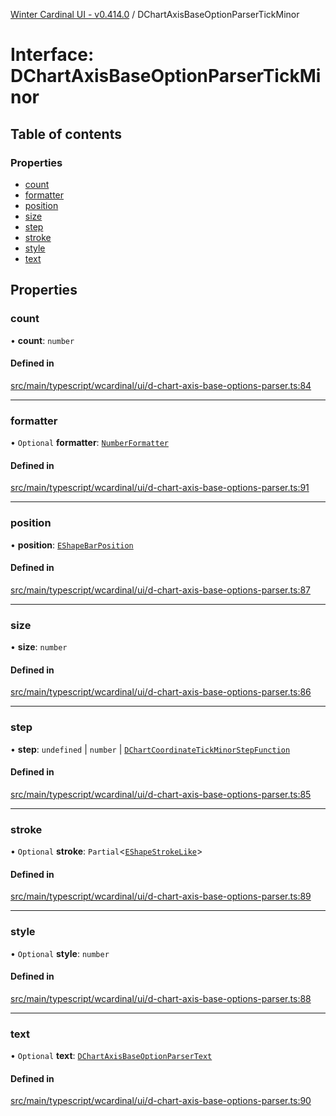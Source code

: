 [Winter Cardinal UI - v0.414.0](../index.md) / DChartAxisBaseOptionParserTickMinor

# Interface: DChartAxisBaseOptionParserTickMinor

## Table of contents

### Properties

- [count](DChartAxisBaseOptionParserTickMinor.md#count)
- [formatter](DChartAxisBaseOptionParserTickMinor.md#formatter)
- [position](DChartAxisBaseOptionParserTickMinor.md#position)
- [size](DChartAxisBaseOptionParserTickMinor.md#size)
- [step](DChartAxisBaseOptionParserTickMinor.md#step)
- [stroke](DChartAxisBaseOptionParserTickMinor.md#stroke)
- [style](DChartAxisBaseOptionParserTickMinor.md#style)
- [text](DChartAxisBaseOptionParserTickMinor.md#text)

## Properties

### count

• **count**: `number`

#### Defined in

[src/main/typescript/wcardinal/ui/d-chart-axis-base-options-parser.ts:84](https://github.com/winter-cardinal/winter-cardinal-ui/blob/v0.414.0/src/main/typescript/wcardinal/ui/d-chart-axis-base-options-parser.ts#L84)

___

### formatter

• `Optional` **formatter**: [`NumberFormatter`](NumberFormatter.md)

#### Defined in

[src/main/typescript/wcardinal/ui/d-chart-axis-base-options-parser.ts:91](https://github.com/winter-cardinal/winter-cardinal-ui/blob/v0.414.0/src/main/typescript/wcardinal/ui/d-chart-axis-base-options-parser.ts#L91)

___

### position

• **position**: [`EShapeBarPosition`](../index.md#eshapebarposition)

#### Defined in

[src/main/typescript/wcardinal/ui/d-chart-axis-base-options-parser.ts:87](https://github.com/winter-cardinal/winter-cardinal-ui/blob/v0.414.0/src/main/typescript/wcardinal/ui/d-chart-axis-base-options-parser.ts#L87)

___

### size

• **size**: `number`

#### Defined in

[src/main/typescript/wcardinal/ui/d-chart-axis-base-options-parser.ts:86](https://github.com/winter-cardinal/winter-cardinal-ui/blob/v0.414.0/src/main/typescript/wcardinal/ui/d-chart-axis-base-options-parser.ts#L86)

___

### step

• **step**: `undefined` \| `number` \| [`DChartCoordinateTickMinorStepFunction`](../index.md#dchartcoordinatetickminorstepfunction)

#### Defined in

[src/main/typescript/wcardinal/ui/d-chart-axis-base-options-parser.ts:85](https://github.com/winter-cardinal/winter-cardinal-ui/blob/v0.414.0/src/main/typescript/wcardinal/ui/d-chart-axis-base-options-parser.ts#L85)

___

### stroke

• `Optional` **stroke**: `Partial`\<[`EShapeStrokeLike`](EShapeStrokeLike.md)\>

#### Defined in

[src/main/typescript/wcardinal/ui/d-chart-axis-base-options-parser.ts:89](https://github.com/winter-cardinal/winter-cardinal-ui/blob/v0.414.0/src/main/typescript/wcardinal/ui/d-chart-axis-base-options-parser.ts#L89)

___

### style

• `Optional` **style**: `number`

#### Defined in

[src/main/typescript/wcardinal/ui/d-chart-axis-base-options-parser.ts:88](https://github.com/winter-cardinal/winter-cardinal-ui/blob/v0.414.0/src/main/typescript/wcardinal/ui/d-chart-axis-base-options-parser.ts#L88)

___

### text

• `Optional` **text**: [`DChartAxisBaseOptionParserText`](DChartAxisBaseOptionParserText.md)

#### Defined in

[src/main/typescript/wcardinal/ui/d-chart-axis-base-options-parser.ts:90](https://github.com/winter-cardinal/winter-cardinal-ui/blob/v0.414.0/src/main/typescript/wcardinal/ui/d-chart-axis-base-options-parser.ts#L90)
